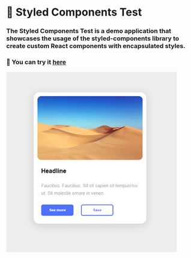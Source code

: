 # :gem: Styled Components Test
### The Styled Components Test is a demo application that showcases the usage of the styled-components library to create custom React components with encapsulated styles.
### :link: You can try it [here](https://veluat.github.io/styled-component-test)
![styled-image](src/assets/read-me/styled.png)
